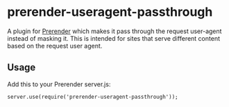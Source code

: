 # prerender-useragent-passthrough
A plugin for [Prerender](https://github.com/prerender/prerender) which makes it pass through the request user-agent instead of masking it.
This is intended for sites that serve different content based on the request user agent.

## Usage
Add this to your Prerender server.js:
```
server.use(require('prerender-useragent-passthrough'));
```
